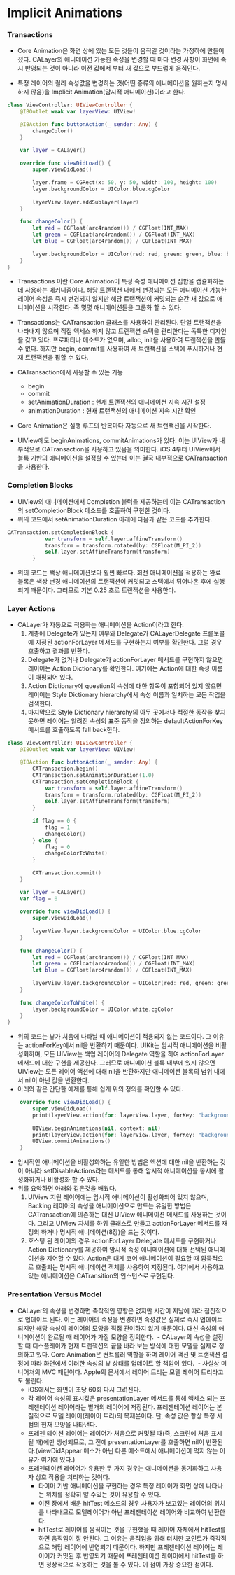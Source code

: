 # Implicit Animations

### Transactions
- Core Animation은 화면 상에 있는 모든 것들이 움직일 것이라는 가정하에 만들어졌다. CALayer의 애니메이션 가능한 속성을 변경할 때 마다 변경 사항이 화면에 즉시 반영되는 것이 아니라 이전 값에서 부터 새 값으로 부드럽게 움직인다.

- 특정 레이어의 컬러 속성값을 변경하는 것(어떤 종류의 애니메이션을 원하는지 명시하지 않음)을 Implicit Animation(암시적 애니메이션)이라고 한다.
```Swift
class ViewController: UIViewController {
    @IBOutlet weak var layerView: UIView!

    @IBAction func buttonAction(_ sender: Any) {
        changeColor()
    }

    var layer = CALayer()
    
    override func viewDidLoad() {
        super.viewDidLoad()
        
        layer.frame = CGRect(x: 50, y: 50, width: 100, height: 100)
        layer.backgroundColor = UIColor.blue.cgColor
        
        layerView.layer.addSublayer(layer)
    }
    
    func changeColor() {
        let red = CGFloat(arc4random()) / CGFloat(INT_MAX)
        let green = CGFloat(arc4random()) / CGFloat(INT_MAX)
        let blue = CGFloat(arc4random()) / CGFloat(INT_MAX)
        
        layer.backgroundColor = UIColor(red: red, green: green, blue: blue, alpha: 1.0).cgColor
    }
}
```
- Transactions 이란 Core Animation이 특정 속성 애니메이션 집합을 캡슐화하는데 사용하는 메커니즘이다. 해당 트랜잭션 내에서 변경되는 모든 애니메이션 가능한 레이어 속성은 즉시 변경되지 않지만 해당 트랜잭션이 커밋되는 순간 새 값으로 애니메이션을 시작한다. 즉 몇몇 애니메이션들을 그룹화 할 수 있다.

- Transactions는 CATransaction 클래스를 사용하여 관리된다. 단일 트랜잭션을 나타내지 않으며 직접 액세스 하지 않고 트랜잭션 스택을 관리한다는 독특한 디자인을 갖고 있다. 프로퍼티나 메소드가 없으며, alloc, init을 사용하여 트랜잭션을 만들 수 없다. 하지만 begin, commit를 사용하여 새 트랜잭션을 스택에 푸시하거나 현재 트랜잭션을 팝할 수 있다.

- CATransaction에서 사용할 수 있는 기능
  - begin
  - commit
  - setAnimationDuration : 현재 트랜잭션의 애니메이션 지속 시간 설정
  - animationDuration : 현재 트랜잭션의 애니메이션 지속 시간 확인

- Core Animation은 실행 루프의 반복마다 자동으로 새 트랜잭션을 시작한다.
- UIView에도 beginAnimations, commitAnimations가 있다. 이는 UIView가 내부적으로 CATransaction을 사용하고 있음을 의미한다. iOS 4부터 UIView에서 블록 기반의 애니메이션을 설정할 수 있는데 이는 결국 내부적으로 CATransaction을 사용한다.

### Completion Blocks
- UIView의 애니메이션에서 Completion 블럭을 제공하는데 이는 CATransaction의 setCompletionBlock 메소드를 호출하여 구현한 것이다.
- 위의 코드에서 setAnimationDuration 아래에 다음과 같은 코드를 추가한다.
```Swift
CATransaction.setCompletionBlock {
            var transform = self.layer.affineTransform()
            transform = transform.rotated(by: CGFloat(M_PI_2))
            self.layer.setAffineTransform(transform)
        }
```
- 위의 코드는 색상 애니메이션보다 훨씬 빠르다. 회전 애니메이션을 적용하는 완료 블록은 색상 변경 애니메이션의 트랜잭션이 커밋되고 스택에서 튀어나온 후에 실행되기 때문이다. 그러므로 기본 0.25 초로 트랜잭션을 사용한다.

### Layer Actions
- CALayer가 자동으로 적용하는 애니메이션을 Action이라고 한다.
  1. 계층에 Delegate가 있는지 여부와 Delegate가 CALayerDelegate 프롵토콜에 지정된 actionForLayer 메서드를 구현하는지 여부를 확인한다. 그럴 경우 호출하고 결과를 반환다.
  2. Delegate가 없거나 Delegate가 actionForLayer 메서드를 구현하지 않으면 레이어는 Action Dictionary를 확인한다. 여기에는 Action에 대한 속성 이름이 매핑되어 있다.
  3. Action Dictionary에 question의 속성에 대한 항목이 포함되어 있지 않으면 레이어는 Style Dictionary hierarchy에서 속성 이름과 일치하는 모든 작업을 검색한다.
  4. 마지막으로 Style Dictionary hierarchy의 아무 곳에서나 적절한 동작을 찾지 못하면 레이어는 알려진 속성의 표준 동작을 정의하는 defaultActionForKey 메서드를 호출하도록 fall back한다.

```Swift
class ViewController: UIViewController {
    @IBOutlet weak var layerView: UIView!

    @IBAction func buttonAction(_ sender: Any) {
        CATransaction.begin()
        CATransaction.setAnimationDuration(1.0)
        CATransaction.setCompletionBlock {
            var transform = self.layer.affineTransform()
            transform = transform.rotated(by: CGFloat(M_PI_2))
            self.layer.setAffineTransform(transform)
        }
        
        if flag == 0 {
            flag = 1
            changeColor()
        } else {
            flag = 0
            changeColorToWhite()
        }
        
        CATransaction.commit()
    }

    var layer = CALayer()
    var flag = 0
    
    override func viewDidLoad() {
        super.viewDidLoad()
        
        layerView.layer.backgroundColor = UIColor.blue.cgColor
    }
    
    func changeColor() {
        let red = CGFloat(arc4random()) / CGFloat(INT_MAX)
        let green = CGFloat(arc4random()) / CGFloat(INT_MAX)
        let blue = CGFloat(arc4random()) / CGFloat(INT_MAX)
        
        layerView.layer.backgroundColor = UIColor(red: red, green: green, blue: blue, alpha: 1.0).cgColor
    }
    
    func changeColorToWhite() {
        layer.backgroundColor = UIColor.white.cgColor
    }
}
```
- 위의 코드는 뷰가 처음에 나타날 때 애니메이션이 적용되지 않는 코드이다. 그 이유는 actionForKey에서 nil을 반환하기 때문이다. UIKit는 암시적 애니메이션을 비활성화하며, 모든 UIView는 백업 레이어의 Delegate 역할을 하여 actionForLayer 메서드에 대한 구현을 제공한다. 그러므로 애니메이션 블록 내부에 있지 않으면 UIView는 모든 레이어 액션에 대해 nil을 반환하지만 애니메이션 블록의 범위 내에서 nil이 아닌 값을 반환한다.
- 아래와 같은 간단한 에제를 통해 쉽게 위의 정의를 확인할 수 있다.
```Swift
    override func viewDidLoad() {
        super.viewDidLoad()   
        print(layerView.action(for: layerView.layer, forKey: "backgroundColor") ?? "nil")
        
        UIView.beginAnimations(nil, context: nil)
        print(layerView.action(for: layerView.layer, forKey: "backgroundColor") ?? "nil")
        UIView.commitAnimations()
    }
```
- 암시적인 애니메이션을 비활성화하는 유일한 방법은 액션에 대한 nil을 반환하는 것이 아니라 setDisableActions라는 메서드를 통해 암시적 애니메이션을 동시에 활성화하거나 비활성화 할 수 있다.
- 위를 요악하면 아래와 같은것을 배웠다.
  1. UIView 지원 레이어에는 암시적 애니메이션이 활성화되어 있지 않으며, Backing 레이어의 속성을 애니메이션으로 만드는 유일한 방법은 CATransaction에 의존하는 대신 UIView 애니메이션 메서드를 사용하는 것이다. 그리고 UIVIew 자체를 하위 클래스로 만들고 actionForLayer 메서드를 재정의 하거나 명시적 애니메이션(8장)을 드는 것이다.
  2. 호스팅 된 레이어의 경우 actionForLayer Delegate 메서드를 구현하거나 Action Dictionary를 제공하여 암시적 속성 애니메이션에 대해 선택된 애니메이션을 제어할 수 있다. Action은 대게 코어 애니메이션이 필요할 때 암묵적으로 호출되는 명시적 애니메이션 객체를 사용하여 지정된다. 여기에서 사용하고 있는 애니메이션은 CATransition의 인스턴스로 구현된다.

### Presentation Versus Model
- CALayer의 속성을 변경하면 즉작적인 영향은 없지만 시간이 지남에 따라 점진적으로 업데이트 된다. 이는 레이어의 속셩을 변경하면 속성값은 실제로 즉시 업데이트 되지만 해당 속성이 레이어의 모양을 직접 관여하지 않기 때문이다. 대신 속성의 애니메이션이 완료될 때 레이어가 가질 모양을 정의한다.
  - CALayer의 속성을 설정할 때 디스플레이가 현재 트랜잭션의 끝을 바라 보는 방식에 대한 모델을 실제로 정의하고 있다. Core Animation은 컨트롤러 역할을 하며 레이어 액션 및 트랜잭션 설정에 따라 화면에서 이러한 속성의 뷰 상태를 업데이트 할 책임이 있다.
  - 사실상 미니어처의 MVC 패턴이다. Apple의 문서에서 레이어 트리는 모델 레이어 트리라고도 불린다.
  - iOS에서는 화면이 초당 60회 다시 그려진다.
  - 각 레이어 속성의 표시값은 presentationLayer 메서드를 통해 액세스 되는 프레젠테이션 레이어라는 별개의 레이어에 저장된다. 프레젠테이션 레이어는 본질적으로 모델 레이어(레이어 트리)의 복제본이다.
  단, 속성 값은 항상 특정 시점의 현재 모양을 나타낸다.
  - 프레젠 테이션 레이어는 레이어가 처음으로 커밋될 때(즉, 스크린에 처음 표시될 때)에만 생성되므로, 그 전에 presentationLayer를 호출하면 nil이 반환된다.(viewDidAppear 메소가 아닌 다른 메소드에서 애니메이션이 먹지 않는 이유가 여기에 있다.)
  - 프레젠테이션 레어어가 유용한 두 가지 경우는 애니메이션을 동기화하고 사용자 상호 작용을 처리하는 것이다.
    - 타이머 기반 애니메이션을 구현하는 경우 특정 레이어가 화면 상에 나타나는 위치를 정확히 알 수있는 것이 유용할 수 있다.
    - 이전 장에서 배운 hitTest 메소드의 경우 사용자가 보고있는 레이어의 위치를 나타내므로 모델레이어가 아닌 프레젠테이션 레이어와 비교하여 반환한다.
    - hitTest로 레이어를 움직이는 것을 구현했을 때 레이어 자체에서 hitTest를 하면 움직임이 잘 안된다. 그 이유는 움직임을 위해 터치한 포인트가 즉각적으로 해당 레이어에 반영되기 때문이다. 하지만 프레젠테이션 레이어는 레이어가 커밋된 후 반영되기 때문에 프레젠테이션 레이어에서 hitTest를 하면 정상적으로 작동하는 것을 볼 수 있다. 이 점이 가장 중요한 점이다.
